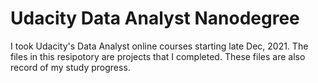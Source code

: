 # Udacity Data Analyst Nanodegree
I took Udacity's Data Analyst online courses starting late Dec, 2021. The files in this resipotory are projects that I completed. These files are also record of my study progress.
